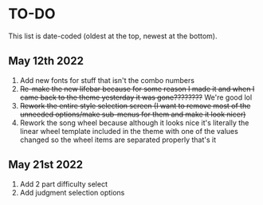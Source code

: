 # TO-DO
This list is date-coded (oldest at the top, newest at the bottom).

## May 12th 2022
1. Add new fonts for stuff that isn't the combo numbers
2. ~~Re-make the new lifebar because for some reason I made it and when I came back to the theme yesterday it was gone????????~~ We're good lol
3. ~~Rework the entire style selection screen (I want to remove most of the unneeded options/make sub-menus for them and make it look nicer)~~
3. Rework the song wheel because although it looks nice it's literally the linear wheel template included in the theme with one of the values changed so the wheel items are separated properly that's it

## May 21st 2022
1. Add 2 part difficulty select
2. Add judgment selection options